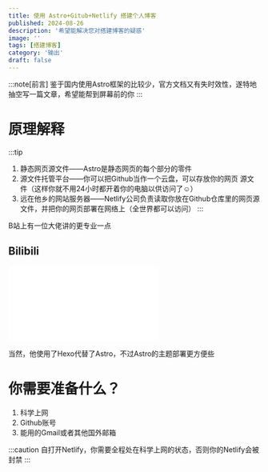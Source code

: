 ```yaml
---
title: 使用 Astro+Gitub+Netlify 搭建个人博客
published: 2024-08-26
description: '希望能解决您对搭建博客的疑惑'
image: ''
tags: [搭建博客]
category: '输出'
draft: false 
---
```


:::note[前言]
鉴于国内使用Astro框架的比较少，官方文档又有失时效性，遂特地抽空写一篇文章，希望能帮到屏幕前的你
:::

# 原理解释
:::tip
1. 静态网页源文件——Astro是静态网页的每个部分的零件
2. 源文件托管平台——你可以把Github当作一个云盘，可以存放你的网页 源文件（这样你就不用24小时都开着你的电脑以供访问了☺）
3. 远在他乡的网站服务器——Netlify公司负责读取你放在Github仓库里的网页源文件，并把你的网页部署在网络上（全世界都可以访问）
:::

B站上有一位大佬讲的更专业一点
## Bilibili

<iframe src="//player.bilibili.com/player.html?isOutside=true&aid=729827798&bvid=BV1qD4y1z783&cid=811525188&p=1" scrolling="no" border="0" frameborder="no" framespacing="0" allowfullscreen="true"></iframe>

当然，他使用了Hexo代替了Astro，不过Astro的主题部署更方便些



# 你需要准备什么？

1. 科学上网
2. Github账号
3. 能用的Gmail或者其他国外邮箱

:::caution
自打开Netlify，你需要全程处在科学上网的状态，否则你的Netlify会被封禁
:::
